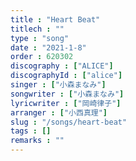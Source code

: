 ```yaml
---
title : "Heart Beat"
titlech : ""
type : "song"
date : "2021-1-8"
order : 620302
discography : ["ALICE"]
discographyId : ["alice"]
singer : ["小森まなみ"]
songwriter : ["小森まなみ"]
lyricwriter : ["岡崎律子"]
arranger : ["小西真理"]
slug : "/songs/heart-beat"
tags : []
remarks : ""
---
```


